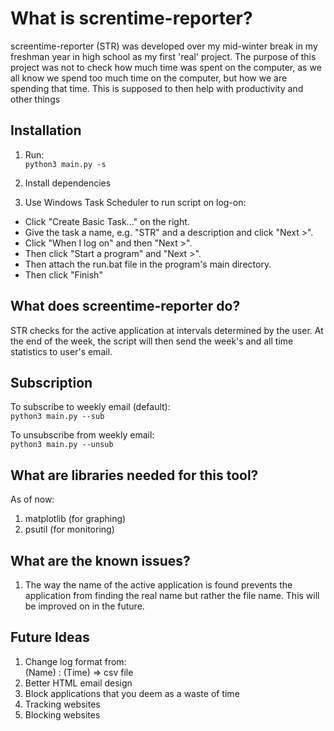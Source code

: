 # What is screntime-reporter?
screentime-reporter (STR) was developed over my mid-winter break in my freshman year in high school as my first 'real' project. The purpose of this project was not to check how much time was spent on the computer, as we all know we spend too much time on the computer, but how we are spending that time. This is supposed to then help with productivity and other things

## Installation
1. Run:   
`python3 main.py -s`

2. Install dependencies    

3. Use Windows Task Scheduler to run script on log-on:   
  * Click "Create Basic Task..." on the right.
  * Give the task a name, e.g. "STR" and a description and click "Next >".
  * Click "When I log on" and then "Next >".
  * Then click "Start a program" and "Next >".
  * Then attach the run.bat file in the program's main directory.
  * Then click "Finish"

## What does screentime-reporter do?  
STR checks for the active application at intervals determined by the user. At the end of the week, the script will then send the week's and all time statistics to user's email. 

## Subscription
To subscribe to weekly email (default):   
`python3 main.py --sub`

To unsubscribe from weekly email:      
`python3 main.py --unsub`

## What are libraries needed for this tool? 
As of now:   
1. matplotlib (for graphing)   
2. psutil (for monitoring)

## What are the known issues?
1. The way the name of the active application is found prevents the application from finding the real name but rather the file name. This will be improved on in the future. 

## Future Ideas
1. Change log format from:   
(Name) : (Time) => csv file   
2. Better HTML email design
3. Block applications that you deem as a waste of time
4. Tracking websites
5. Blocking websites
